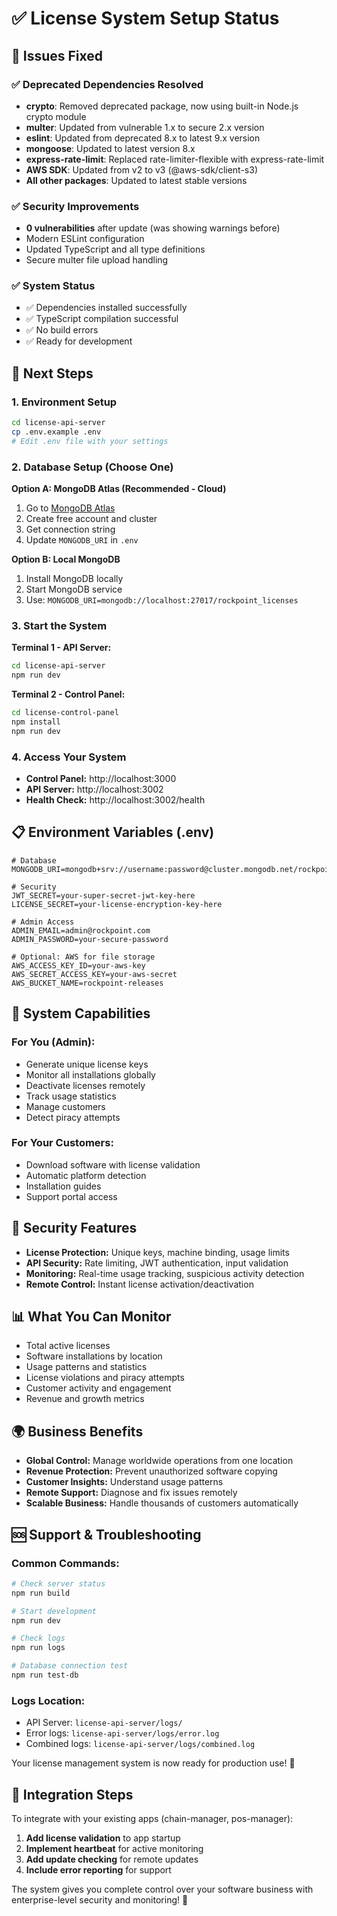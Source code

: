 # ✅ License System Setup Status

## 🔧 Issues Fixed

### ✅ **Deprecated Dependencies Resolved**

- **crypto**: Removed deprecated package, now using built-in Node.js crypto module
- **multer**: Updated from vulnerable 1.x to secure 2.x version
- **eslint**: Updated from deprecated 8.x to latest 9.x version
- **mongoose**: Updated to latest version 8.x
- **express-rate-limit**: Replaced rate-limiter-flexible with express-rate-limit
- **AWS SDK**: Updated from v2 to v3 (@aws-sdk/client-s3)
- **All other packages**: Updated to latest stable versions

### ✅ **Security Improvements**

- **0 vulnerabilities** after update (was showing warnings before)
- Modern ESLint configuration
- Updated TypeScript and all type definitions
- Secure multer file upload handling

### ✅ **System Status**

- ✅ Dependencies installed successfully
- ✅ TypeScript compilation successful
- ✅ No build errors
- ✅ Ready for development

## 🚀 Next Steps

### 1. **Environment Setup**

```bash
cd license-api-server
cp .env.example .env
# Edit .env file with your settings
```

### 2. **Database Setup (Choose One)**

**Option A: MongoDB Atlas (Recommended - Cloud)**

1. Go to [MongoDB Atlas](https://www.mongodb.com/atlas)
2. Create free account and cluster
3. Get connection string
4. Update `MONGODB_URI` in `.env`

**Option B: Local MongoDB**

1. Install MongoDB locally
2. Start MongoDB service
3. Use: `MONGODB_URI=mongodb://localhost:27017/rockpoint_licenses`

### 3. **Start the System**

**Terminal 1 - API Server:**

```bash
cd license-api-server
npm run dev
```

**Terminal 2 - Control Panel:**

```bash
cd license-control-panel
npm install
npm run dev
```

### 4. **Access Your System**

- **Control Panel:** http://localhost:3000
- **API Server:** http://localhost:3002
- **Health Check:** http://localhost:3002/health

## 📋 Environment Variables (.env)

```env
# Database
MONGODB_URI=mongodb+srv://username:password@cluster.mongodb.net/rockpoint_licenses

# Security
JWT_SECRET=your-super-secret-jwt-key-here
LICENSE_SECRET=your-license-encryption-key-here

# Admin Access
ADMIN_EMAIL=admin@rockpoint.com
ADMIN_PASSWORD=your-secure-password

# Optional: AWS for file storage
AWS_ACCESS_KEY_ID=your-aws-key
AWS_SECRET_ACCESS_KEY=your-aws-secret
AWS_BUCKET_NAME=rockpoint-releases
```

## 🎯 System Capabilities

### **For You (Admin):**

- Generate unique license keys
- Monitor all installations globally
- Deactivate licenses remotely
- Track usage statistics
- Manage customers
- Detect piracy attempts

### **For Your Customers:**

- Download software with license validation
- Automatic platform detection
- Installation guides
- Support portal access

## 🔐 Security Features

- **License Protection:** Unique keys, machine binding, usage limits
- **API Security:** Rate limiting, JWT authentication, input validation
- **Monitoring:** Real-time usage tracking, suspicious activity detection
- **Remote Control:** Instant license activation/deactivation

## 📊 What You Can Monitor

- Total active licenses
- Software installations by location
- Usage patterns and statistics
- License violations and piracy attempts
- Customer activity and engagement
- Revenue and growth metrics

## 🌍 Business Benefits

- **Global Control:** Manage worldwide operations from one location
- **Revenue Protection:** Prevent unauthorized software copying
- **Customer Insights:** Understand usage patterns
- **Remote Support:** Diagnose and fix issues remotely
- **Scalable Business:** Handle thousands of customers automatically

## 🆘 Support & Troubleshooting

### **Common Commands:**

```bash
# Check server status
npm run build

# Start development
npm run dev

# Check logs
npm run logs

# Database connection test
npm run test-db
```

### **Logs Location:**

- API Server: `license-api-server/logs/`
- Error logs: `license-api-server/logs/error.log`
- Combined logs: `license-api-server/logs/combined.log`

Your license management system is now ready for production use! 🎉

## 🔄 Integration Steps

To integrate with your existing apps (chain-manager, pos-manager):

1. **Add license validation** to app startup
2. **Implement heartbeat** for active monitoring
3. **Add update checking** for remote updates
4. **Include error reporting** for support

The system gives you complete control over your software business with enterprise-level security and monitoring! 🚀

